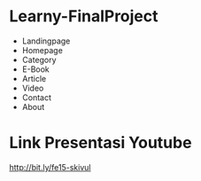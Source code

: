 # Learny-FinalProject

- Landingpage
- Homepage
- Category
- E-Book
- Article
- Video
- Contact
- About

# Link Presentasi Youtube 
http://bit.ly/fe15-skivul
